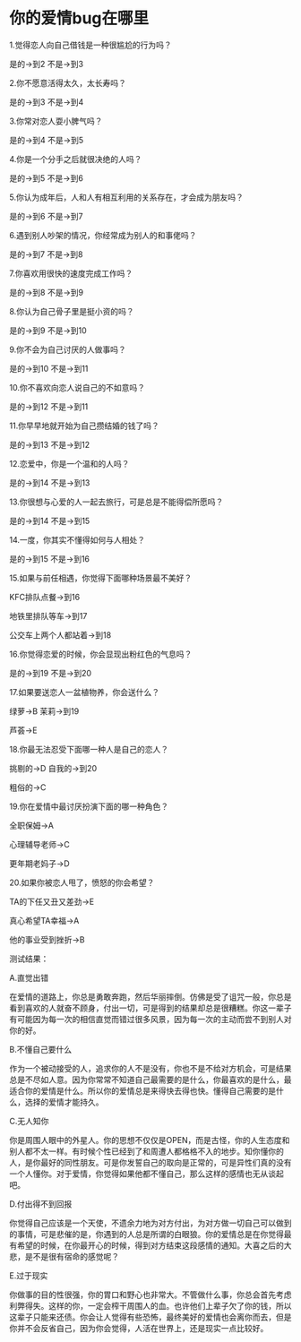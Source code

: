 # 你的爱情bug在哪里

1.觉得恋人向自己借钱是一种很尴尬的行为吗？ 

是的→到2 不是→到3 

2.你不愿意活得太久，太长寿吗？ 

是的→到3 不是→到4 

3.你常对恋人耍小脾气吗？ 

是的→到4 不是→到5 

4.你是一个分手之后就很决绝的人吗？ 

是的→到5 不是→到6 

5.你认为成年后，人和人有相互利用的关系存在，才会成为朋友吗？ 

是的→到6 不是→到7 

6.遇到别人吵架的情况，你经常成为别人的和事佬吗？ 

是的→到7 不是→到8 

7.你喜欢用很快的速度完成工作吗？ 

是的→到8 不是→到9 

8.你认为自己骨子里是挺小资的吗？ 

是的→到9 不是→到10 

9.你不会为自己讨厌的人做事吗？ 

是的→到10 不是→到11 

10.你不喜欢向恋人说自己的不如意吗？ 

是的→到12 不是→到11 

11.你早早地就开始为自己攒结婚的钱了吗？ 

是的→到13 不是→到12 

12.恋爱中，你是一个温和的人吗？ 

是的→到14 不是→到13 

13.你很想与心爱的人一起去旅行，可是总是不能得偿所愿吗？ 

是的→到14 不是→到15 

14.一度，你其实不懂得如何与人相处？ 

是的→到15 不是→到16 

15.如果与前任相遇，你觉得下面哪种场景最不美好？ 

KFC排队点餐→到16 

地铁里排队等车→到17 

公交车上两个人都站着→到18 

16.你觉得恋爱的时候，你会显现出粉红色的气息吗？ 

是的→到19 不是→到20 

17.如果要送恋人一盆植物养，你会送什么？ 

绿萝→B 茉莉→到19 

芦荟→E 

18.你最无法忍受下面哪一种人是自己的恋人？ 

挑剔的→D 自我的→到20 

粗俗的→C 

19.你在爱情中最讨厌扮演下面的哪一种角色？ 

全职保姆→A 

心理辅导老师→C 

更年期老妈子→D 

20.如果你被恋人甩了，愤怒的你会希望？ 

TA的下任又丑又差劲→E 

真心希望TA幸福→A 

他的事业受到挫折→B 

测试结果： 

A.直觉出错 

在爱情的道路上，你总是勇敢奔跑，然后华丽摔倒。仿佛是受了诅咒一般，你总是看到喜欢的人就奋不顾身，付出一切，可是得到的结果却总是很糟糕。你这一辈子有可能因为每一次的相信直觉而错过很多风景，因为每一次的主动而尝不到别人对你的好。 

B.不懂自己要什么 

作为一个被动接受的人，追求你的人不是没有，你也不是不给对方机会，可是结果总是不尽如人意。因为你常常不知道自己最需要的是什么，你最喜欢的是什么，最适合你的爱情是什么。所以你的爱情总是来得快去得也快。懂得自己需要的是什么，选择的爱情才能持久。 

C.无人知你 

你是周围人眼中的外星人。你的思想不仅仅是OPEN，而是古怪，你的人生态度和别人都不太一样。有时候个性已经到了和周遭人都格格不入的地步。知你懂你的人，是你最好的同性朋友。可是你发誓自己的取向是正常的，可是异性们真的没有一个人懂你。对于爱情，你觉得如果他都不懂自己，那么这样的感情也无从谈起吧。 

D.付出得不到回报 

你觉得自己应该是一个天使，不遗余力地为对方付出，为对方做一切自己可以做到的事情，可是悲催的是，你遇到的人总是所谓的白眼狼。你的爱情总是在你觉得最有希望的时候，在你最开心的时候，得到对方结束这段感情的通知。大喜之后的大悲，是不是很有宿命的感觉呢？ 

E.过于现实 

你做事的目的性很强，你的胃口和野心也非常大。不管做什么事，你总会首先考虑利弊得失。这样的你，一定会榨干周围人的血。也许他们上辈子欠了你的钱，所以这辈子只能来还债。你会让人觉得有些恐怖，最终美好的爱情也会离你而去，但是你并不会反省自己，因为你会觉得，人活在世界上，还是现实一点比较好。